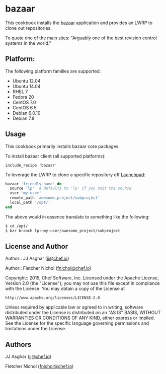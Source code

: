 # bazaar

This cookbook installs the [bazaar](http://bazaar.canonical.com/en/) application and provides an LWRP
to clone out repositories.

To quote one of the [main sites](http://wiki.bazaar.canonical.com/WhoUsesBzr): "Arguably one of the best revision control systems in the world."

## Platform:
The following platform families are supported:

- Ubuntu 12.04
- Ubuntu 14.04
- RHEL 7
- Fedora 20
- CentOS 7.0
- CentOS 6.5
- Debian 6.0.10
- Debian 7.8

## Usage

This cookbook primarily installs bazaar core packages.

To install bazaar client (all supported platforms):
```
include_recipe 'bazaar'
```

To leverage the LWRP to clone a specific repository off [Launchpad](http://launchpad.net/):

```ruby
bazaar 'friendly-name' do
  source 'lp'  # defaults to 'lp' if you omit the source
  user 'my-user'
  remote_path 'awesome_project/subproject'
  local_path '/opt/'
end
```

The above would in essence translate to something like the following:

```bash
$ cd /opt/
$ bzr branch lp:~my-user/awesome_project/subproject
```

## License and Author

Author:: JJ Asghar (jj@chef.io)

Author:: Fletcher Nichol (fnichol@chef.io)

Copyright:: 2015, Chef Software, Inc.
Licensed under the Apache License, Version 2.0 (the "License"); you may not use this file except in compliance with the License. You may obtain a copy of the License at
```
http://www.apache.org/licenses/LICENSE-2.0
```
Unless required by applicable law or agreed to in writing, software distributed under the License is distributed on an "AS IS" BASIS, WITHOUT WARRANTIES OR CONDITIONS OF ANY KIND, either express or implied. See the License for the specific language governing permissions and limitations under the License.

## Authors

JJ Asghar (jj@chef.io)

Fletcher Nichol (fnichol@chef.io)
